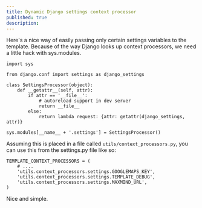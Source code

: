 ```yaml
---
title: Dynamic Django settings context processor
published: true
description: 
---
```

Here's a nice way of easily passing only certain settings variables to the template. Because of the way Django looks up context processors, we need a little hack with sys.modules.

    import sys

    from django.conf import settings as django_settings

    class SettingsProcessor(object):
        def __getattr__(self, attr):
            if attr == '__file__':
                # autoreload support in dev server
                return __file__
            else:
                return lambda request: {attr: getattr(django_settings, attr)}

    sys.modules[__name__ + '.settings'] = SettingsProcessor()

Assuming this is placed in a file called `utils/context_processors.py`, you can use this from the settings.py file like so:

    TEMPLATE_CONTEXT_PROCESSORS = (
        # ....
        'utils.context_processors.settings.GOOGLEMAPS_KEY',
        'utils.context_processors.settings.TEMPLATE_DEBUG',
        'utils.context_processors.settings.MAXMIND_URL',
    )

Nice and simple.